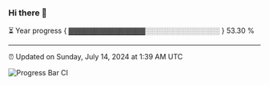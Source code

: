 ### Hi there 👋

⏳ Year progress { ▓▓▓▓▓▓▓▓▓▓▓▓▓▓▓░░░░░░░░░░░░░░░ } 53.30 %

---

⏰ Updated on Sunday, July 14, 2024 at 1:39 AM UTC

![Progress Bar CI](https://github.com/arthurbuhl/arthurbuhl/workflows/Progress%20Bar%20CI/badge.svg)
